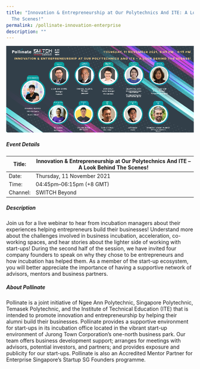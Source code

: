 ```yaml
---
title: "Innovation & Entrepreneurship at Our Polytechnics And ITE: A Look Behind
  The Scenes!"
permalink: /pollinate-innovation-enterprise
description: ""
---
```

![Alt text for image on Isomer site](/images/SWITCH_2021_Pollinate_Day_4_Event.png)

##### Event Details

| Title: | Innovation & Entrepreneurship at Our Polytechnics And ITE – A Look Behind The Scenes! |
| -------- | -------- |
| Date: | Thursday, 11 November 2021     |
| Time: | 04:45pm–06:15pm (+8 GMT)    |
| Channel: | SWITCH Beyond     |

##### Description

Join us for a live webinar to hear from incubation managers about their experiences helping entrepreneurs build their businesses! Understand more about the challenges involved in business incubation, acceleration, co-working spaces, and hear stories about the lighter side of working with start-ups! During the second half of the session, we have invited four company founders to speak on why they chose to be entrepreneurs and how incubation has helped them. As a member of the start-up ecosystem, you will better appreciate the importance of having a supportive network of advisors, mentors and business partners.

##### About Pollinate

Pollinate is a joint initiative of Ngee Ann Polytechnic, Singapore Polytechnic, Temasek Polytechnic, and the Institute of Technical Education (ITE) that is intended to promote innovation and entrepreneurship by helping their alumni build their businesses. Pollinate provides a supportive environment for start-ups in its incubation office located in the vibrant start-up environment of Jurong Town Corporation’s one-north business park. Our team offers business development support; arranges for meetings with advisors, potential investors, and partners; and provides exposure and publicity for our start-ups. Pollinate is also an Accredited Mentor Partner for Enterprise Singapore’s Startup SG Founders programme.